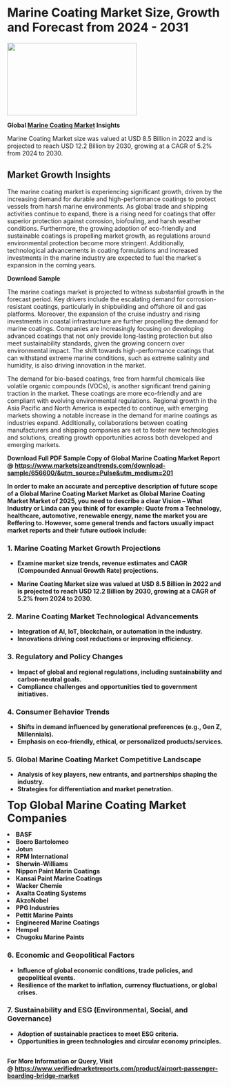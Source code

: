 <H1>Marine Coating Market Size, Growth and Forecast from 2024 - 2031</H1><img class="aligncenter size-medium wp-image-584254" src="https://thirdeyenews.in/wp-content/uploads/2024/09/Global-Market-Research-300x168.jpeg" alt="" width="300" height="168" /><p><strong>Global&nbsp;<a href="https://www.marketsizeandtrends.com/download-sample/656600/&amp;utm_source=Pulse&amp;utm_medium=201">Marine Coating Market</a> Insights</strong></p><p>Marine Coating Market size was valued at USD 8.5 Billion in 2022 and is projected to reach USD 12.2 Billion by 2030, growing at a CAGR of 5.2% from 2024 to 2030.</p><p><h2>Market Growth Insights</h2> <p>The marine coating market is experiencing significant growth, driven by the increasing demand for durable and high-performance coatings to protect vessels from harsh marine environments. As global trade and shipping activities continue to expand, there is a rising need for coatings that offer superior protection against corrosion, biofouling, and harsh weather conditions. Furthermore, the growing adoption of eco-friendly and sustainable coatings is propelling market growth, as regulations around environmental protection become more stringent. Additionally, technological advancements in coating formulations and increased investments in the marine industry are expected to fuel the market's expansion in the coming years.</p> <p><strong>Download Sample</strong></p> <p>The marine coatings market is projected to witness substantial growth in the forecast period. Key drivers include the escalating demand for corrosion-resistant coatings, particularly in shipbuilding and offshore oil and gas platforms. Moreover, the expansion of the cruise industry and rising investments in coastal infrastructure are further propelling the demand for marine coatings. Companies are increasingly focusing on developing advanced coatings that not only provide long-lasting protection but also meet sustainability standards, given the growing concern over environmental impact. The shift towards high-performance coatings that can withstand extreme marine conditions, such as extreme salinity and humidity, is also driving innovation in the market.</p> <p>The demand for bio-based coatings, free from harmful chemicals like volatile organic compounds (VOCs), is another significant trend gaining traction in the market. These coatings are more eco-friendly and are compliant with evolving environmental regulations. Regional growth in the Asia Pacific and North America is expected to continue, with emerging markets showing a notable increase in the demand for marine coatings as industries expand. Additionally, collaborations between coating manufacturers and shipping companies are set to foster new technologies and solutions, creating growth opportunities across both developed and emerging markets.</p> <p><strong></p><p><span class=""><strong>Download Full PDF Sample Copy of Global Marine Coating Market Report</strong> @ <a href="https://www.marketsizeandtrends.com/download-sample/656600/&amp;utm_source=Pulse&amp;utm_medium=201" target="_blank">https://www.marketsizeandtrends.com/download-sample/656600/&amp;utm_source=Pulse&amp;utm_medium=201</a></span></p><p>In order to make an accurate and perceptive description of future scope of a Global&nbsp;Marine Coating Market Market as Global&nbsp;Marine Coating Market Market of 2025, you need to describe a clear Vision &ndash; What Industry or Linda can you think of for example: Quote from a Technology, healthcare, automotive, renewable energy, name the market you are Reffering to. However, some general trends and factors usually impact market reports and their future outlook include:</p><h3>1.&nbsp;<strong>Marine Coating Market Growth Projections</strong></h3><ul><li>Examine market size trends, revenue estimates and CAGR (Compounded Annual Growth Rate) projections.</li><li><p>Marine Coating Market size was valued at USD 8.5 Billion in 2022 and is projected to reach USD 12.2 Billion by 2030, growing at a CAGR of 5.2% from 2024 to 2030.</p></li></ul><h3>2.&nbsp;<strong>Marine Coating Market Technological Advancements</strong></h3><ul><li>Integration of AI, IoT, blockchain, or automation in the industry.</li><li>Innovations driving cost reductions or improving efficiency.</li></ul><h3>3.&nbsp;<strong>Regulatory and Policy Changes</strong></h3><ul><li>Impact of global and regional regulations, including sustainability and carbon-neutral goals.</li><li>Compliance challenges and opportunities tied to government initiatives.</li></ul><h3>4.&nbsp;<strong>Consumer Behavior Trends</strong></h3><ul><li>Shifts in demand influenced by generational preferences (e.g., Gen Z, Millennials).</li><li>Emphasis on eco-friendly, ethical, or personalized products/services.</li></ul><h3>5.&nbsp;<strong>Global Marine Coating Market Competitive Landscape</strong></h3><ul><li>Analysis of key players, new entrants, and partnerships shaping the industry.</li><li>Strategies for differentiation and market penetration.</li></ul><p data-pm-slice="1 1 []"><span style="color: inherit; font-family: inherit; font-size: 25px;">Top Global Marine Coating Market Companies</span></p><div class="" data-test-id=""><p><li>BASF</li><li> Boero Bartolomeo</li><li> Jotun</li><li> RPM International</li><li> Sherwin-Williams</li><li> Nippon Paint Marin Coatings</li><li> Kansai Paint Marine Coatings</li><li> Wacker Chemie</li><li> Axalta Coating Systems</li><li> AkzoNobel</li><li> PPG Industries</li><li> Pettit Marine Paints</li><li> Engineered Marine Coatings</li><li> Hempel</li><li> Chugoku Marine Paints</li></p></div><h3>6.&nbsp;<strong>Economic and Geopolitical Factors</strong></h3><ul><li>Influence of global economic conditions, trade policies, and geopolitical events.</li><li>Resilience of the market to inflation, currency fluctuations, or global crises.</li></ul><h3>7.&nbsp;<strong>Sustainability and ESG (Environmental, Social, and Governance)</strong></h3><ul><li>Adoption of sustainable practices to meet ESG criteria.</li><li>Opportunities in green technologies and circular economy principles.</li></ul><h2><strong style="font-size: 14px;">For More Information or Query, Visit @&nbsp;</strong><a style="background-color: #ffffff; font-size: 14px;" href="https://www.marketsizeandtrends.com/report/marine-coating-market/" target="_blank">https://www.verifiedmarketreports.com/product/airport-passenger-boarding-bridge-market</a></h2>
